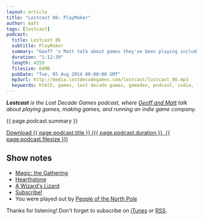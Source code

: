 ```yaml
---
layout: article
title: "Lostcast 86: PlayMaker"
author: matt
tags: [lostcast]
podcast:
  title: Lostcast 86
  subtitle: PlayMaker
  summary: "Geoff 'n Matt talk about games they've been playing including M:TG and Hearthstone. Also, Geoff's new prototype!"
  duration: "1:12:39"
  length: 4359
  filesize: 64MB
  pubDate: "Tue, 05 Aug 2014 00:00:00 GMT"
  mp3url: http://media.lostdecadegames.com/lostcast/lostcast_86.mp3
  keywords: html5, games, lost decade games, gamedev, podcast, indie, lostcast
---
```

_**Lostcast** is the Lost Decade Games podcast, where [Geoff and Matt](/about/) talk about playing games, making games, and running an indie game company._

{{ page.podcast.summary }}

<a class="download-podcast" href="{{ page.podcast.mp3url }}">
	Download {{ page.podcast.title }} ({{ page.podcast.duration }}, {{ page.podcast.filesize }})
</a>

## Show notes

* [Magic: the Gathering](http://magic.wizards.com/)
* [Hearthstone](http://us.battle.net/hearthstone/en/)
* [A Wizard's Lizard](http://www.wizardslizard.com/)
* [Subscribe!](/lostcast.xml)
* You were played out by [People of the North Pole](https://www.youtube.com/watch?v=R1FhXIpYT14)

Thanks for listening! Don't forget to subscribe on [iTunes](http://itunes.apple.com/us/podcast/lostcast/id481950724) or [RSS](/lostcast.xml).
